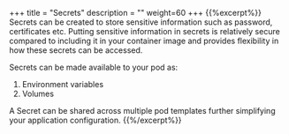 +++
title = "Secrets"
description = ""
weight=60
+++
{{%excerpt%}}
Secrets can be created to store sensitive information such as password,
certificates etc. Putting sensitive information in secrets is relatively
secure compared to including it in your container image and provides
flexibility in how these secrets can be accessed.

Secrets can be made available to your pod as:

 1.  Environment variables
 2.  Volumes

A Secret can be shared across multiple pod templates further simplifying
your application configuration.
{{%/excerpt%}}
